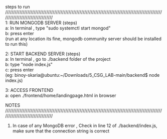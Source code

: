 steps to run <br>
///////////////////////////////////////////////////////////////////////////////////////////////////////////////////////////////// <br>
1: RUN MONGODB SERVER (steps) <br>
    a: In terminal , type "sudo systemctl start mongod" <br>
    b: press enter <br>
       (run at any location its fine, mongodb community server should be installed to run this) <br>

2: START BACKEND SERVER (steps) <br>
    a: In terminal , go to ./backend folder of the project <br>
    b: type "node index.js" <br>
    c: press enter <br>
       (eg: binoy-skaria@ubuntu:~/Downloads/5_CSG_LAB-main/backend$ node index.js) <br>

3: ACCESS FRONTEND <br>
    a: open ./frontend/home/landingpage.html in browser <br>


NOTES <br>
///////////////////////////////////////////////////////////////////////////////////////////////////////////////////////////////// <br>
1. In case of any MongoDB error , Check in line 12 of ./backend/index.js, make sure that the connection string is correct <br>
    
